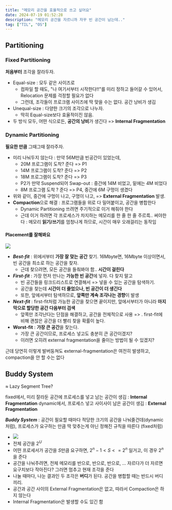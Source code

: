 ```yaml
---
title: "메모리 공간을 효율적으로 쓰고 싶어요"
date: 2024-07-19 01:52:28
description: "메모리 공간을 자르니까 자꾸 빈 공간이 남는데.."
tag: ["TIL", "OS"]
---
```


## Partitioning

### Fixed Partitioning

**처음부터** 조각을 잘라두자.

- Equal-size : 모두 같은 사이즈로
  - 컴파일 할 때도, "나 여기서부터 시작한다!!"를 미리 정하고 들어갈 수 있어서, Relocation 문제를 걱정할 필요가 없다
  - 그런데, 조각들이 프로크램 사이즈에 딱 맞을 수는 없다. 공간 낭비가 생김
- Unequal-size : 다양한 크기의 조각으로 나누자.
  - 딱히 Equal-size보다 효율적이진 않음.
- 두 방식 모두, 어떤 식으로든, **공간의 낭비**가 생긴다 => **Internal Fragmentation**

### Dynamic Partitioning

**필요한 만큼** 그때그때 잘라주자.

- 미리 나눠두지 않는다 : 만약 56M만큼 빈공간이 있었는데,
  - 20M 프로그램이 도착? 준다 => P1
  - 14M 프로그램이 도착? 준다 => P2
  - 18M 프로그램이 도착? 준다 => P3
  - P2가 만약 Suspend되어 Swap-out : 중간에 14M 비었고, 밑에는 4M 비었다
  - 8M 프로그램 도착 ? 준다 => P4, 중간에 6M 구멍이 생겼다
- 위와 같이, 중간에 구멍이 나고, 구멍이 나고, => **External Fragmentation** 발생.
- **Compaction**으로 해결 : 프로그램들을 위로 다 밀어붙이고, 공간을 병합한다
  - Dynamic Partitioning 쓰려면 주기적으로 이거 해줘야 한다
  - 근데 이거 하려면 각 프로세스가 차지하는 메모리를 한 줄 한 줄 주르륵.. 써야한다 : 메모리 **읽기/쓰기**를 엄청나게 하므로, 시간이 매우 오래걸리는 동작임

#### Placement를 잘해봐요

![](https://i.imgur.com/2h3dWaR.png)

- **_Best-fit_** : 위에서부터 **가장 잘 맞는 공간** 찾기. 16Mbyte면, 16Mbyte 이상이면서, 빈 공간을 최소로 하는 공간을 찾자.
  - 근데 찾으려면, 모든 공간을 들춰봐야 함.. **시간이 걸린다**
- **_First-fit_** : 가장 먼저 만나는 **가능한 빈 공간**에 넣자. 다 찾지 말고
  - 빈 공간들을 링크드리스트로 연결해서 => 넣을 수 있는 공간을 탐색하기.
  - 공간을 찾는데 **시간이 더 줄었으나, 빈 공간이 더 생긴다**
  - 또한, 앞에서부터 탐색하므로, **앞쪽만 계속 조각나는 경향**이 발생
- **_Next-fit_** : first-fit처럼 가능한 공간을 찾으면 끝이지만, 앞에서부터가 아니라 **마지막으로 할당한 공간 다음부터 검색**
  - 앞쪽만 조각난다는 단점을 해결하고, 공간을 전체적으로 사용 => . first-fit에 비해 괜찮은 공간을 더 빨리 찾을 확률이 높다.
- **Worst-fit** : **가장 큰 공간**을 찾는다.
  - 가장 큰 공간이므로, 프로세스 넣고도 충분히 큰 공간이겠지?
  - 이러면 오히려 external fragmentation을 줄이는 방법이 될 수 있겠지?

근데 당연히 이렇게 발버둥쳐도 external-fragmentation은 여전히 발생하고, compaction을 안 할 수는 없다

## Buddy System

$\approx$ Lazy Segment Tree?

fixed에서, 미리 잘라둔 공간에 프로세스를 넣고 남는 공간이 생김 : **Internal Fragmentation**
dynamic에서, 프로세스 넣고 사이사이 남은 공간이 생김 : **External Fragmentation**

**_Buddy System_** : 공간이 필요할 때마다 적당한 크기의 공간을 나눠줄건데(dynamic처럼), 프로세스가 요구하는 만큼 딱 맞추는게 아닌 정해진 규칙을 따른다 (fixed처럼)

- ![](https://i.imgur.com/dockjk4.png)
- 전체 공간을 $2^U$
- 어떤 프로세서가 공간을 $S$만큼 요구하면, $2^n-1 < S <= 2^n$ 일거고, 이 경우 $2^n$을 준다
- 공간을 나눠주려면, 전체 메모리를 반으로, 반으로, 반으로, ... 자르다가 더 자르면 요구치보다 작아진다? 그러면 멈추고 현재 조각을 준다
- 나눌 때마다, 나눈 결과인 두 조각은 **버디**가 된다. 공간을 병합할 때는 반드시 버디끼리.
- 공간과 공간 사이의 External Fragmentation은 없고, 따라서 Compaction은 하지 않는다
- Internal Fragmentation은 발생할 수도 있긴 함
